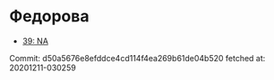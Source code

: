 # Федорова
- [39: NA](39.md)

Commit: d50a5676e8efddce4cd114f4ea269b61de04b520
 fetched at: 20201211-030259
